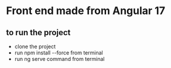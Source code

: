 # Front end made from Angular 17

## to run the project
* clone the project
* run npm install --force from terminal
* run ng serve command from terminal 
